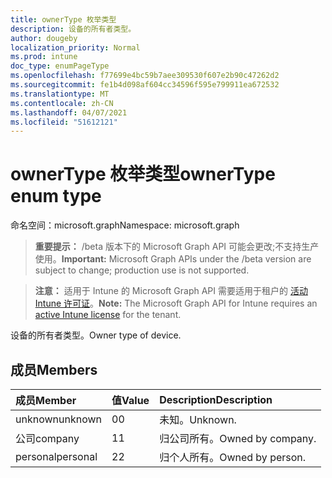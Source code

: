 ```yaml
---
title: ownerType 枚举类型
description: 设备的所有者类型。
author: dougeby
localization_priority: Normal
ms.prod: intune
doc_type: enumPageType
ms.openlocfilehash: f77699e4bc59b7aee309530f607e2b90c47262d2
ms.sourcegitcommit: fe1b4d098af604cc34596f595e799911ea672532
ms.translationtype: MT
ms.contentlocale: zh-CN
ms.lasthandoff: 04/07/2021
ms.locfileid: "51612121"
---
```

# <a name="ownertype-enum-type"></a><span data-ttu-id="ac201-103">ownerType 枚举类型</span><span class="sxs-lookup"><span data-stu-id="ac201-103">ownerType enum type</span></span>

<span data-ttu-id="ac201-104">命名空间：microsoft.graph</span><span class="sxs-lookup"><span data-stu-id="ac201-104">Namespace: microsoft.graph</span></span>

> <span data-ttu-id="ac201-105">**重要提示：** /beta 版本下的 Microsoft Graph API 可能会更改;不支持生产使用。</span><span class="sxs-lookup"><span data-stu-id="ac201-105">**Important:** Microsoft Graph APIs under the /beta version are subject to change; production use is not supported.</span></span>

> <span data-ttu-id="ac201-106">**注意：** 适用于 Intune 的 Microsoft Graph API 需要适用于租户的 [活动 Intune 许可证](https://go.microsoft.com/fwlink/?linkid=839381)。</span><span class="sxs-lookup"><span data-stu-id="ac201-106">**Note:** The Microsoft Graph API for Intune requires an [active Intune license](https://go.microsoft.com/fwlink/?linkid=839381) for the tenant.</span></span>

<span data-ttu-id="ac201-107">设备的所有者类型。</span><span class="sxs-lookup"><span data-stu-id="ac201-107">Owner type of device.</span></span>

## <a name="members"></a><span data-ttu-id="ac201-108">成员</span><span class="sxs-lookup"><span data-stu-id="ac201-108">Members</span></span>
|<span data-ttu-id="ac201-109">成员</span><span class="sxs-lookup"><span data-stu-id="ac201-109">Member</span></span>|<span data-ttu-id="ac201-110">值</span><span class="sxs-lookup"><span data-stu-id="ac201-110">Value</span></span>|<span data-ttu-id="ac201-111">Description</span><span class="sxs-lookup"><span data-stu-id="ac201-111">Description</span></span>|
|:---|:---|:---|
|<span data-ttu-id="ac201-112">unknown</span><span class="sxs-lookup"><span data-stu-id="ac201-112">unknown</span></span>|<span data-ttu-id="ac201-113">0</span><span class="sxs-lookup"><span data-stu-id="ac201-113">0</span></span>|<span data-ttu-id="ac201-114">未知。</span><span class="sxs-lookup"><span data-stu-id="ac201-114">Unknown.</span></span>|
|<span data-ttu-id="ac201-115">公司</span><span class="sxs-lookup"><span data-stu-id="ac201-115">company</span></span>|<span data-ttu-id="ac201-116">1</span><span class="sxs-lookup"><span data-stu-id="ac201-116">1</span></span>|<span data-ttu-id="ac201-117">归公司所有。</span><span class="sxs-lookup"><span data-stu-id="ac201-117">Owned by company.</span></span>|
|<span data-ttu-id="ac201-118">personal</span><span class="sxs-lookup"><span data-stu-id="ac201-118">personal</span></span>|<span data-ttu-id="ac201-119">2</span><span class="sxs-lookup"><span data-stu-id="ac201-119">2</span></span>|<span data-ttu-id="ac201-120">归个人所有。</span><span class="sxs-lookup"><span data-stu-id="ac201-120">Owned by person.</span></span>|




